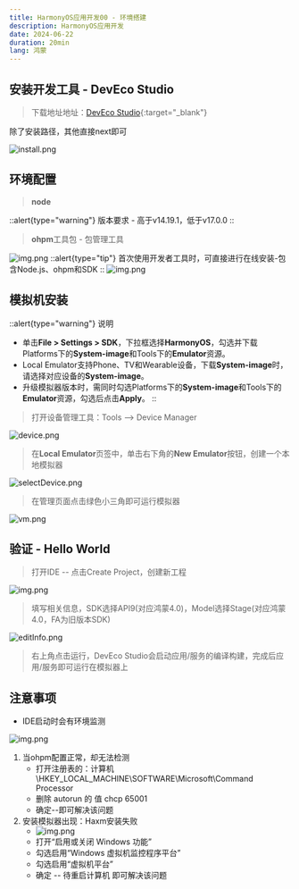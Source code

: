 ```yaml
---
title: HarmonyOS应用开发00 - 环境搭建
description: HarmonyOS应用开发
date: 2024-06-22
duration: 20min
lang: 鸿蒙
---
```

## 安装开发工具 - DevEco Studio
> 下载地址地址：[DevEco Studio](https://developer.huawei.com/consumer/cn/deveco-studio/){:target="_blank"}


除了安装路径，其他直接next即可

![install.png](/img/HMOS/install.png)

## 环境配置

>  **node**

::alert{type="warning"}
版本要求  - 高于v14.19.1，低于v17.0.0
::

> **ohpm**工具包  - 包管理工具

![img.png](/img/HMOS/setOhpm.png)
::alert{type="tip"}
首次使用开发者工具时，可直接进行在线安装-包含Node.js、ohpm和SDK
::
![img.png](/img/HMOS/onlineInstall.png)
## 模拟机安装

::alert{type="warning"}
说明
- 单击**File > Settings > SDK**，下拉框选择**HarmonyOS**，勾选并下载Platforms下的**System-image**和Tools下的**Emulator**资源。
- Local Emulator支持Phone、TV和Wearable设备，下载**System-image**时，请选择对应设备的**System-image**。
- 升级模拟器版本时，需同时勾选Platforms下的**System-image**和Tools下的**Emulator**资源，勾选后点击**Apply**。
::

> 打开设备管理工具：Tools --> Device Manager

![device.png](/img/HMOS/device.png)

> 在**Local Emulator**页签中，单击右下角的**New Emulator**按钮，创建一个本地模拟器

![selectDevice.png](/img/HMOS/selectDevice.png)

> 在管理页面点击绿色小三角即可运行模拟器

![vm.png](/img/HMOS/vm.png)

## 验证 - Hello World
> 打开IDE -- 点击Create Project，创建新工程

![img.png](/img/HMOS/createHW.png)

> 填写相关信息，SDK选择API9(对应鸿蒙4.0)，Model选择Stage(对应鸿蒙4.0，FA为旧版本SDK)

![editInfo.png](/img/HMOS/editInfo.png)

> 右上角点击运行，DevEco Studio会启动应用/服务的编译构建，完成后应用/服务即可运行在模拟器上

## 注意事项

- IDE启动时会有环境监测

![img.png](/img/HMOS/envCheck.png)

1. 当ohpm配置正常，却无法检测
   - 打开注册表的：计算机\HKEY_LOCAL_MACHINE\SOFTWARE\Microsoft\Command Processor
   - 删除 autorun 的 值 chcp 65001
   - 确定--即可解决该问题
2. 安装模拟器出现：Haxm安装失败
   - ![img.png](/img/HMOS/haxmFail.png)
   - 打开“启用或关闭 Windows 功能”
   - 勾选启用“Windows 虚拟机监控程序平台”
   - 勾选启用“虚拟机平台”
   - 确定 -- 待重启计算机 即可解决该问题
